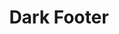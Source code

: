 ---
title: Dark Footer
category: Marketing
paid: true
isActive: true
ltr: {"react":{"jsxCss":[],"jsxTail":[{"code":"export default () => {\n\n    const footerNavs = [\n        {\n            label: \"Resources\",\n            items: [\n                {\n                    href: 'javascript:void()',\n                    name: 'contact'\n                },\n                {\n                    href: 'javascript:void()',\n                    name: 'Support'\n                },\n                {\n                    href: 'javascript:void()',\n                    name: 'Documentation'\n                },\n                {\n                    href: 'javascript:void()',\n                    name: 'Pricing'\n                },\n            ],\n        },\n        {\n            label: \"About\",\n            items: [\n                {\n                    href: 'javascript:void()',\n                    name: 'Terms'\n                },\n                {\n                    href: 'javascript:void()',\n                    name: 'License'\n                },\n                {\n                    href: 'javascript:void()',\n                    name: 'Privacy'\n                },\n                {\n                    href: 'javascript:void()',\n                    name: 'About US'\n                },\n            ]\n        },\n        {\n            label: \"Explore\",\n            items: [\n                {\n                    href: 'javascript:void()',\n                    name: 'Showcase'\n                },\n                {\n                    href: 'javascript:void()',\n                    name: 'Roadmap'\n                },\n                {\n                    href: 'javascript:void()',\n                    name: 'Languages'\n                },\n                {\n                    href: 'javascript:void()',\n                    name: 'Blog'\n                },\n            ]\n        },\n        {\n            label: \"Company\",\n            items: [\n                {\n                    href: 'javascript:void()',\n                    name: 'Partners'\n                },\n                {\n                    href: 'javascript:void()',\n                    name: 'Team'\n                },\n                {\n                    href: 'javascript:void()',\n                    name: 'Careers'\n                },\n            ],\n        }\n    ]\n\n    return (\n        <footer className=\"pt-10 bg-gray-800\">\n            <div className=\"max-w-screen-xl mx-auto px-4 md:px-8\">\n                <div className=\"justify-between items-center gap-12 md:flex\">\n                    <div className=\"flex-1 max-w-lg\">\n                        <h3 className=\"text-white text-2xl font-bold\">\n                            Get our beautiful newsletter straight to your inbox.\n                        </h3>\n                    </div>\n                    <div className=\"flex-1 mt-6 md:mt-0\">\n                        <form onSubmit={(e) => e.preventDefault()} className=\"flex items-center gap-x-3 md:justify-end\">\n                            <div className=\"relative\">\n                                <svg className=\"w-6 h-6 text-gray-400 absolute left-3 inset-y-0 my-auto\" xmlns=\"http://www.w3.org/2000/svg\" fill=\"none\" viewBox=\"0 0 24 24\" strokeWidth={1.5} stroke=\"currentColor\">\n                                    <path strokeLinecap=\"round\" strokeLinejoin=\"round\" d=\"M21.75 6.75v10.5a2.25 2.25 0 01-2.25 2.25h-15a2.25 2.25 0 01-2.25-2.25V6.75m19.5 0A2.25 2.25 0 0019.5 4.5h-15a2.25 2.25 0 00-2.25 2.25m19.5 0v.243a2.25 2.25 0 01-1.07 1.916l-7.5 4.615a2.25 2.25 0 01-2.36 0L3.32 8.91a2.25 2.25 0 01-1.07-1.916V6.75\" />\n                                </svg>\n                                <input\n                                    type=\"email\"\n                                    required\n                                    placeholder=\"Enter your email\"\n                                    className=\"w-full pl-12 pr-3 py-2 text-gray-500 bg-white outline-none border focus:border-indigo-600 shadow-sm rounded-lg\"\n                                />\n                            </div>\n                            <button className=\"block w-auto py-3 px-4 font-medium text-sm text-center text-white bg-indigo-600 hover:bg-indigo-500 active:bg-indigo-700 active:shadow-none rounded-lg shadow\">\n                                Subscribe\n                            </button>\n                        </form>\n                    </div>\n                </div>\n                <div className=\"flex-1 mt-16 space-y-6 justify-between sm:flex md:space-y-0\">\n                    {\n                        footerNavs.map((item, idx) => (\n                            <ul\n                                className=\"space-y-4 text-gray-300\"\n                                key={idx}\n                            >\n                                <h4 className=\"text-gray-200 font-semibold sm:pb-2\">\n                                    {item.label}\n                                </h4>\n                                {\n                                    item.items.map(((el, idx) => (\n                                        <li key={idx}>\n                                            <a\n                                                href={el.href}\n                                                className=\"duration-150 hover:text-gray-400\"\n\n                                            >\n                                                {el.name}\n                                            </a>\n                                        </li>\n                                    )))\n                                }\n                            </ul>\n                        ))\n                    }\n                </div>\n                <div className=\"mt-10 py-10 border-t border-gray-700 items-center justify-between sm:flex\">\n                    <p className=\"text-gray-300\">© 2022 Float UI Inc. All rights reserved.</p>\n                    <div className=\"flex items-center gap-x-6 text-gray-400 mt-6\">\n                        <a href=\"javascript:void()\">\n                            <svg className=\"w-6 h-6 hover:text-gray-500 duration-150\" fill=\"none\" viewBox=\"0 0 48 48\"><g clip-path=\"url(#a)\"><path fill=\"currentColor\" d=\"M48 24C48 10.745 37.255 0 24 0S0 10.745 0 24c0 11.979 8.776 21.908 20.25 23.708v-16.77h-6.094V24h6.094v-5.288c0-6.014 3.583-9.337 9.065-9.337 2.625 0 5.372.469 5.372.469v5.906h-3.026c-2.981 0-3.911 1.85-3.911 3.75V24h6.656l-1.064 6.938H27.75v16.77C39.224 45.908 48 35.978 48 24z\" /></g><defs><clipPath id=\"a\"><path fill=\"#fff\" d=\"M0 0h48v48H0z\" /></clipPath></defs></svg>\n                        </a>\n                        <a href=\"javascript:void()\">\n                            <svg className=\"w-6 h-6 hover:text-gray-500 duration-150\" fill=\"none\" viewBox=\"0 0 48 48\"><g clip-path=\"url(#clip0_17_80)\"><path fill=\"currentColor\" d=\"M15.1 43.5c18.11 0 28.017-15.006 28.017-28.016 0-.422-.01-.853-.029-1.275A19.998 19.998 0 0048 9.11c-1.795.798-3.7 1.32-5.652 1.546a9.9 9.9 0 004.33-5.445 19.794 19.794 0 01-6.251 2.39 9.86 9.86 0 00-16.788 8.979A27.97 27.97 0 013.346 6.299 9.859 9.859 0 006.393 19.44a9.86 9.86 0 01-4.462-1.228v.122a9.844 9.844 0 007.901 9.656 9.788 9.788 0 01-4.442.169 9.867 9.867 0 009.195 6.843A19.75 19.75 0 010 39.078 27.937 27.937 0 0015.1 43.5z\" /></g><defs><clipPath id=\"clip0_17_80\"><path fill=\"#fff\" d=\"M0 0h48v48H0z\" /></clipPath></defs></svg>\n                        </a>\n                        <a href=\"javascript:void()\">\n                            <svg className=\"w-6 h-6 hover:text-gray-500 duration-150\" fill=\"none\" viewBox=\"0 0 48 48\"><g fill=\"currentColor\" clip-path=\"url(#clip0_910_44)\"><path fill-rule=\"evenodd\" d=\"M24 1A24.086 24.086 0 008.454 6.693 23.834 23.834 0 00.319 21.044a23.754 23.754 0 003.153 16.172 23.98 23.98 0 0012.938 10.29c1.192.221 1.641-.518 1.641-1.146 0-.628-.024-2.45-.032-4.442-6.676 1.443-8.087-2.817-8.087-2.817-1.089-2.766-2.663-3.493-2.663-3.493-2.178-1.478.163-1.45.163-1.45 2.413.17 3.68 2.461 3.68 2.461 2.138 3.648 5.616 2.593 6.983 1.976.215-1.545.838-2.596 1.526-3.193-5.333-.6-10.937-2.647-10.937-11.791a9.213 9.213 0 012.472-6.406c-.246-.6-1.069-3.026.234-6.322 0 0 2.015-.64 6.602 2.446a22.904 22.904 0 0112.017 0c4.583-3.086 6.594-2.446 6.594-2.446 1.307 3.288.484 5.714.238 6.322a9.194 9.194 0 012.476 6.414c0 9.163-5.615 11.183-10.957 11.772.859.742 1.626 2.193 1.626 4.421 0 3.193-.028 5.762-.028 6.548 0 .636.433 1.38 1.65 1.146a23.98 23.98 0 0012.938-10.291 23.754 23.754 0 003.151-16.175A23.834 23.834 0 0039.56 6.69 24.086 24.086 0 0024.009 1H24z\" clip-rule=\"evenodd\" /><path d=\"M9.089 35.264c-.052.119-.243.154-.398.071-.155-.083-.27-.237-.214-.36.056-.122.242-.154.397-.07.155.082.274.24.215.359zM10.063 36.343a.4.4 0 01-.493-.11c-.155-.167-.187-.396-.068-.499.12-.102.334-.055.489.11.155.167.19.396.072.499zM11.008 37.714c-.147.103-.397 0-.536-.206a.395.395 0 010-.569c.147-.098.397 0 .537.202.139.202.143.47 0 .573zM12.292 39.042c-.131.146-.397.106-.616-.091-.219-.198-.27-.467-.139-.609.131-.142.397-.102.624.091.226.194.27.466.131.609zM14.092 39.816c-.06.186-.33.269-.6.19-.27-.08-.449-.3-.397-.49.051-.19.326-.277.6-.19.274.087.449.297.397.49zM16.056 39.95c0 .194-.223.36-.509.364-.286.004-.52-.154-.52-.348 0-.193.222-.36.508-.363.286-.004.52.15.52.347zM17.884 39.646c.036.194-.163.395-.45.443-.285.047-.536-.067-.572-.257-.035-.19.171-.395.45-.447.278-.05.536.068.572.261z\" /></g><defs><clipPath id=\"clip0_910_44\"><path fill=\"#fff\" d=\"M0 0h48v48H0z\" /></clipPath></defs></svg>\n                        </a>\n                        <a href=\"javascript:void()\">\n                            <svg className=\"w-6 h-6 hover:text-gray-500 duration-150\" fill=\"currentColor\" viewBox=\"0 0 48 48\"><g clip-path=\"url(#clip0_17_63)\"><path d=\"M24 4.322c6.413 0 7.172.028 9.694.14 2.343.104 3.61.497 4.453.825 1.116.432 1.922.957 2.756 1.791.844.844 1.36 1.64 1.79 2.756.329.844.723 2.12.826 4.454.112 2.53.14 3.29.14 9.693 0 6.413-.028 7.172-.14 9.694-.103 2.344-.497 3.61-.825 4.453-.431 1.116-.957 1.922-1.79 2.756-.845.844-1.642 1.36-2.757 1.791-.844.328-2.119.722-4.453.825-2.532.112-3.29.14-9.694.14-6.413 0-7.172-.028-9.694-.14-2.343-.103-3.61-.497-4.453-.825-1.115-.431-1.922-.956-2.756-1.79-.844-.844-1.36-1.641-1.79-2.757-.329-.844-.723-2.119-.826-4.453-.112-2.531-.14-3.29-.14-9.694 0-6.412.028-7.172.14-9.694.103-2.343.497-3.609.825-4.453.431-1.115.957-1.921 1.79-2.756.845-.844 1.642-1.36 2.757-1.79.844-.329 2.119-.722 4.453-.825 2.522-.113 3.281-.141 9.694-.141zM24 0c-6.516 0-7.331.028-9.89.14-2.55.113-4.304.526-5.822 1.116-1.585.619-2.926 1.435-4.257 2.775-1.34 1.332-2.156 2.672-2.775 4.247C.666 9.806.253 11.55.141 14.1.028 16.669 0 17.484 0 24s.028 7.331.14 9.89c.113 2.55.526 4.304 1.116 5.822.619 1.585 1.435 2.925 2.775 4.257a11.732 11.732 0 004.247 2.765c1.528.591 3.272 1.003 5.822 1.116 2.56.112 3.375.14 9.89.14 6.516 0 7.332-.028 9.891-.14 2.55-.113 4.303-.525 5.822-1.116a11.732 11.732 0 004.247-2.765 11.732 11.732 0 002.766-4.247c.59-1.528 1.003-3.272 1.115-5.822.113-2.56.14-3.375.14-9.89 0-6.516-.027-7.332-.14-9.891-.112-2.55-.525-4.303-1.115-5.822-.591-1.594-1.407-2.935-2.747-4.266a11.732 11.732 0 00-4.247-2.765C38.194.675 36.45.262 33.9.15 31.331.028 30.516 0 24 0z\" /><path d=\"M24 11.672c-6.806 0-12.328 5.522-12.328 12.328 0 6.806 5.522 12.328 12.328 12.328 6.806 0 12.328-5.522 12.328-12.328 0-6.806-5.522-12.328-12.328-12.328zm0 20.325a7.998 7.998 0 010-15.994 7.998 7.998 0 010 15.994zM39.694 11.184a2.879 2.879 0 11-2.878-2.878 2.885 2.885 0 012.878 2.878z\" /></g><defs><clipPath id=\"clip0_17_63\"><path d=\"M0 0h48v48H0z\" /></clipPath></defs></svg>\n                        </a>\n                    </div>\n                </div>\n            </div>\n        </footer>\n    )\n}","label":"App.jsx"}]},"preview":"function App() {\n\n    const footerNavs = [\n        {\n            label: \"Resources\",\n            items: [\n                {\n                    href: 'javascript:void()',\n                    name: 'contact'\n                },\n                {\n                    href: 'javascript:void()',\n                    name: 'Support'\n                },\n                {\n                    href: 'javascript:void()',\n                    name: 'Documentation'\n                },\n                {\n                    href: 'javascript:void()',\n                    name: 'Pricing'\n                },\n            ],\n        },\n        {\n            label: \"About\",\n            items: [\n                {\n                    href: 'javascript:void()',\n                    name: 'Terms'\n                },\n                {\n                    href: 'javascript:void()',\n                    name: 'License'\n                },\n                {\n                    href: 'javascript:void()',\n                    name: 'Privacy'\n                },\n                {\n                    href: 'javascript:void()',\n                    name: 'About US'\n                },\n            ]\n        },\n        {\n            label: \"Explore\",\n            items: [\n                {\n                    href: 'javascript:void()',\n                    name: 'Showcase'\n                },\n                {\n                    href: 'javascript:void()',\n                    name: 'Roadmap'\n                },\n                {\n                    href: 'javascript:void()',\n                    name: 'Languages'\n                },\n                {\n                    href: 'javascript:void()',\n                    name: 'Blog'\n                },\n            ]\n        },\n        {\n            label: \"Company\",\n            items: [\n                {\n                    href: 'javascript:void()',\n                    name: 'Partners'\n                },\n                {\n                    href: 'javascript:void()',\n                    name: 'Team'\n                },\n                {\n                    href: 'javascript:void()',\n                    name: 'Careers'\n                },\n            ],\n        }\n    ]\n\n    return (\n        <footer className=\"pt-10 bg-gray-800\">\n            <div className=\"max-w-screen-xl mx-auto px-4 md:px-8\">\n                <div className=\"justify-between items-center gap-12 md:flex\">\n                    <div className=\"flex-1 max-w-lg\">\n                        <h3 className=\"text-white text-2xl font-bold\">\n                            Get our beautiful newsletter straight to your inbox.\n                        </h3>\n                    </div>\n                    <div className=\"flex-1 mt-6 md:mt-0\">\n                        <form onSubmit={(e) => e.preventDefault()} className=\"flex items-center gap-x-3 md:justify-end\">\n                            <div className=\"relative\">\n                                <svg className=\"w-6 h-6 text-gray-400 absolute left-3 inset-y-0 my-auto\" xmlns=\"http://www.w3.org/2000/svg\" fill=\"none\" viewBox=\"0 0 24 24\" strokeWidth={1.5} stroke=\"currentColor\">\n                                    <path strokeLinecap=\"round\" strokeLinejoin=\"round\" d=\"M21.75 6.75v10.5a2.25 2.25 0 01-2.25 2.25h-15a2.25 2.25 0 01-2.25-2.25V6.75m19.5 0A2.25 2.25 0 0019.5 4.5h-15a2.25 2.25 0 00-2.25 2.25m19.5 0v.243a2.25 2.25 0 01-1.07 1.916l-7.5 4.615a2.25 2.25 0 01-2.36 0L3.32 8.91a2.25 2.25 0 01-1.07-1.916V6.75\" />\n                                </svg>\n                                <input\n                                    type=\"email\"\n                                    required\n                                    placeholder=\"Enter your email\"\n                                    className=\"w-full pl-12 pr-3 py-2 text-gray-500 bg-white outline-none border focus:border-indigo-600 shadow-sm rounded-lg\"\n                                />\n                            </div>\n                            <button className=\"block w-auto py-3 px-4 font-medium text-sm text-center text-white bg-indigo-600 hover:bg-indigo-500 active:bg-indigo-700 active:shadow-none rounded-lg shadow\">\n                                Subscribe\n                            </button>\n                        </form>\n                    </div>\n                </div>\n                <div className=\"flex-1 mt-16 space-y-6 justify-between sm:flex md:space-y-0\">\n                    {\n                        footerNavs.map((item, idx) => (\n                            <ul\n                                className=\"space-y-4 text-gray-300\"\n                                key={idx}\n                            >\n                                <h4 className=\"text-gray-200 font-semibold sm:pb-2\">\n                                    {item.label}\n                                </h4>\n                                {\n                                    item.items.map(((el, idx) => (\n                                        <li key={idx}>\n                                            <a\n                                                href={el.href}\n                                                className=\"duration-150 hover:text-gray-400\"\n\n                                            >\n                                                {el.name}\n                                            </a>\n                                        </li>\n                                    )))\n                                }\n                            </ul>\n                        ))\n                    }\n                </div>\n                <div className=\"mt-10 py-10 border-t border-gray-700 items-center justify-between sm:flex\">\n                    <p className=\"text-gray-300\">© 2022 Float UI Inc. All rights reserved.</p>\n                    <div className=\"flex items-center gap-x-6 text-gray-400 mt-6\">\n                        <a href=\"javascript:void()\">\n                            <svg className=\"w-6 h-6 hover:text-gray-500 duration-150\" fill=\"none\" viewBox=\"0 0 48 48\"><g clip-path=\"url(#a)\"><path fill=\"currentColor\" d=\"M48 24C48 10.745 37.255 0 24 0S0 10.745 0 24c0 11.979 8.776 21.908 20.25 23.708v-16.77h-6.094V24h6.094v-5.288c0-6.014 3.583-9.337 9.065-9.337 2.625 0 5.372.469 5.372.469v5.906h-3.026c-2.981 0-3.911 1.85-3.911 3.75V24h6.656l-1.064 6.938H27.75v16.77C39.224 45.908 48 35.978 48 24z\" /></g><defs><clipPath id=\"a\"><path fill=\"#fff\" d=\"M0 0h48v48H0z\" /></clipPath></defs></svg>\n                        </a>\n                        <a href=\"javascript:void()\">\n                            <svg className=\"w-6 h-6 hover:text-gray-500 duration-150\" fill=\"none\" viewBox=\"0 0 48 48\"><g clip-path=\"url(#clip0_17_80)\"><path fill=\"currentColor\" d=\"M15.1 43.5c18.11 0 28.017-15.006 28.017-28.016 0-.422-.01-.853-.029-1.275A19.998 19.998 0 0048 9.11c-1.795.798-3.7 1.32-5.652 1.546a9.9 9.9 0 004.33-5.445 19.794 19.794 0 01-6.251 2.39 9.86 9.86 0 00-16.788 8.979A27.97 27.97 0 013.346 6.299 9.859 9.859 0 006.393 19.44a9.86 9.86 0 01-4.462-1.228v.122a9.844 9.844 0 007.901 9.656 9.788 9.788 0 01-4.442.169 9.867 9.867 0 009.195 6.843A19.75 19.75 0 010 39.078 27.937 27.937 0 0015.1 43.5z\" /></g><defs><clipPath id=\"clip0_17_80\"><path fill=\"#fff\" d=\"M0 0h48v48H0z\" /></clipPath></defs></svg>\n                        </a>\n                        <a href=\"javascript:void()\">\n                            <svg className=\"w-6 h-6 hover:text-gray-500 duration-150\" fill=\"none\" viewBox=\"0 0 48 48\"><g fill=\"currentColor\" clip-path=\"url(#clip0_910_44)\"><path fill-rule=\"evenodd\" d=\"M24 1A24.086 24.086 0 008.454 6.693 23.834 23.834 0 00.319 21.044a23.754 23.754 0 003.153 16.172 23.98 23.98 0 0012.938 10.29c1.192.221 1.641-.518 1.641-1.146 0-.628-.024-2.45-.032-4.442-6.676 1.443-8.087-2.817-8.087-2.817-1.089-2.766-2.663-3.493-2.663-3.493-2.178-1.478.163-1.45.163-1.45 2.413.17 3.68 2.461 3.68 2.461 2.138 3.648 5.616 2.593 6.983 1.976.215-1.545.838-2.596 1.526-3.193-5.333-.6-10.937-2.647-10.937-11.791a9.213 9.213 0 012.472-6.406c-.246-.6-1.069-3.026.234-6.322 0 0 2.015-.64 6.602 2.446a22.904 22.904 0 0112.017 0c4.583-3.086 6.594-2.446 6.594-2.446 1.307 3.288.484 5.714.238 6.322a9.194 9.194 0 012.476 6.414c0 9.163-5.615 11.183-10.957 11.772.859.742 1.626 2.193 1.626 4.421 0 3.193-.028 5.762-.028 6.548 0 .636.433 1.38 1.65 1.146a23.98 23.98 0 0012.938-10.291 23.754 23.754 0 003.151-16.175A23.834 23.834 0 0039.56 6.69 24.086 24.086 0 0024.009 1H24z\" clip-rule=\"evenodd\" /><path d=\"M9.089 35.264c-.052.119-.243.154-.398.071-.155-.083-.27-.237-.214-.36.056-.122.242-.154.397-.07.155.082.274.24.215.359zM10.063 36.343a.4.4 0 01-.493-.11c-.155-.167-.187-.396-.068-.499.12-.102.334-.055.489.11.155.167.19.396.072.499zM11.008 37.714c-.147.103-.397 0-.536-.206a.395.395 0 010-.569c.147-.098.397 0 .537.202.139.202.143.47 0 .573zM12.292 39.042c-.131.146-.397.106-.616-.091-.219-.198-.27-.467-.139-.609.131-.142.397-.102.624.091.226.194.27.466.131.609zM14.092 39.816c-.06.186-.33.269-.6.19-.27-.08-.449-.3-.397-.49.051-.19.326-.277.6-.19.274.087.449.297.397.49zM16.056 39.95c0 .194-.223.36-.509.364-.286.004-.52-.154-.52-.348 0-.193.222-.36.508-.363.286-.004.52.15.52.347zM17.884 39.646c.036.194-.163.395-.45.443-.285.047-.536-.067-.572-.257-.035-.19.171-.395.45-.447.278-.05.536.068.572.261z\" /></g><defs><clipPath id=\"clip0_910_44\"><path fill=\"#fff\" d=\"M0 0h48v48H0z\" /></clipPath></defs></svg>\n                        </a>\n                        <a href=\"javascript:void()\">\n                            <svg className=\"w-6 h-6 hover:text-gray-500 duration-150\" fill=\"currentColor\" viewBox=\"0 0 48 48\"><g clip-path=\"url(#clip0_17_63)\"><path d=\"M24 4.322c6.413 0 7.172.028 9.694.14 2.343.104 3.61.497 4.453.825 1.116.432 1.922.957 2.756 1.791.844.844 1.36 1.64 1.79 2.756.329.844.723 2.12.826 4.454.112 2.53.14 3.29.14 9.693 0 6.413-.028 7.172-.14 9.694-.103 2.344-.497 3.61-.825 4.453-.431 1.116-.957 1.922-1.79 2.756-.845.844-1.642 1.36-2.757 1.791-.844.328-2.119.722-4.453.825-2.532.112-3.29.14-9.694.14-6.413 0-7.172-.028-9.694-.14-2.343-.103-3.61-.497-4.453-.825-1.115-.431-1.922-.956-2.756-1.79-.844-.844-1.36-1.641-1.79-2.757-.329-.844-.723-2.119-.826-4.453-.112-2.531-.14-3.29-.14-9.694 0-6.412.028-7.172.14-9.694.103-2.343.497-3.609.825-4.453.431-1.115.957-1.921 1.79-2.756.845-.844 1.642-1.36 2.757-1.79.844-.329 2.119-.722 4.453-.825 2.522-.113 3.281-.141 9.694-.141zM24 0c-6.516 0-7.331.028-9.89.14-2.55.113-4.304.526-5.822 1.116-1.585.619-2.926 1.435-4.257 2.775-1.34 1.332-2.156 2.672-2.775 4.247C.666 9.806.253 11.55.141 14.1.028 16.669 0 17.484 0 24s.028 7.331.14 9.89c.113 2.55.526 4.304 1.116 5.822.619 1.585 1.435 2.925 2.775 4.257a11.732 11.732 0 004.247 2.765c1.528.591 3.272 1.003 5.822 1.116 2.56.112 3.375.14 9.89.14 6.516 0 7.332-.028 9.891-.14 2.55-.113 4.303-.525 5.822-1.116a11.732 11.732 0 004.247-2.765 11.732 11.732 0 002.766-4.247c.59-1.528 1.003-3.272 1.115-5.822.113-2.56.14-3.375.14-9.89 0-6.516-.027-7.332-.14-9.891-.112-2.55-.525-4.303-1.115-5.822-.591-1.594-1.407-2.935-2.747-4.266a11.732 11.732 0 00-4.247-2.765C38.194.675 36.45.262 33.9.15 31.331.028 30.516 0 24 0z\" /><path d=\"M24 11.672c-6.806 0-12.328 5.522-12.328 12.328 0 6.806 5.522 12.328 12.328 12.328 6.806 0 12.328-5.522 12.328-12.328 0-6.806-5.522-12.328-12.328-12.328zm0 20.325a7.998 7.998 0 010-15.994 7.998 7.998 0 010 15.994zM39.694 11.184a2.879 2.879 0 11-2.878-2.878 2.885 2.885 0 012.878 2.878z\" /></g><defs><clipPath id=\"clip0_17_63\"><path d=\"M0 0h48v48H0z\" /></clipPath></defs></svg>\n                        </a>\n                    </div>\n                </div>\n            </div>\n        </footer>\n    )\n}","vue":{"vueCss":[],"vueTail":[]}}
rtl: {"vue":{"vueTail":[],"vueCss":[]},"react":{"jsxCss":[],"jsxTail":[{"code":"export default () => {\n    const footerNavs = [\n        {\n            label: \"الموارد\",\n            items: [\n                {\n                    href: 'javascript:void()',\n                    name: 'اتصل بنا'\n                },\n                {\n                    href: 'javascript:void()',\n                    name: 'الدعم'\n                },\n                {\n                    href: 'javascript:void()',\n                    name: 'التوثيق'\n                },\n                {\n                    href: 'javascript:void()',\n                    name: 'التسعير'\n                },\n            ],\n        },\n        {\n            label: \"حولنا\",\n            items: [\n                {\n                    href: 'javascript:void()',\n                    name: 'شروط الاستخدام'\n                },\n                {\n                    href: 'javascript:void()',\n                    name: 'رخصة'\n                },\n                {\n                    href: 'javascript:void()',\n                    name: 'خصوصية'\n                },\n                {\n                    href: 'javascript:void()',\n                    name: 'عنا'\n                },\n            ]\n        },\n        {\n            label: \"يكتشف\",\n            items: [\n                {\n                    href: 'javascript:void()',\n                    name: 'عرض'\n                },\n                {\n                    href: 'javascript:void()',\n                    name: 'خريطة الطريق'\n                },\n                {\n                    href: 'javascript:void()',\n                    name: 'اللغات'\n                },\n                {\n                    href: 'javascript:void()',\n                    name: 'المقالات'\n                },\n            ]\n        },\n        {\n            label: \"الشركة\",\n            items: [\n                {\n                    href: 'javascript:void()',\n                    name: 'الشركاء'\n                },\n                {\n                    href: 'javascript:void()',\n                    name: 'الفريق'\n                },\n                {\n                    href: 'javascript:void()',\n                    name: 'الوظائف'\n                },\n            ],\n        }\n    ]\n\n    return (\n        <footer className=\"pt-10 bg-gray-800\">\n            <div className=\"max-w-screen-xl mx-auto px-4 md:px-8\">\n                <div className=\"justify-between items-center gap-12 md:flex\">\n                    <div className=\"flex-1 max-w-lg\">\n                        <h3 className=\"text-white text-2xl font-bold\">\n                            احصل على رسالتنا الإخبارية الجميلة مباشرة إلى بريدك.\n                        </h3>\n                    </div>\n                    <div className=\"mt-6 md:mt-0\">\n                        <form onSubmit={(e) => e.preventDefault()} className=\"flex items-center gap-x-3\">\n                            <div className=\"relative\">\n                                <svg className=\"w-6 h-6 text-gray-400 absolute right-3 inset-y-0 my-auto\" xmlns=\"http://www.w3.org/2000/svg\" fill=\"none\" viewBox=\"0 0 24 24\" strokeWidth={1.5} stroke=\"currentColor\">\n                                    <path strokeLinecap=\"round\" strokeLinejoin=\"round\" d=\"M21.75 6.75v10.5a2.25 2.25 0 01-2.25 2.25h-15a2.25 2.25 0 01-2.25-2.25V6.75m19.5 0A2.25 2.25 0 0019.5 4.5h-15a2.25 2.25 0 00-2.25 2.25m19.5 0v.243a2.25 2.25 0 01-1.07 1.916l-7.5 4.615a2.25 2.25 0 01-2.36 0L3.32 8.91a2.25 2.25 0 01-1.07-1.916V6.75\" />\n                                </svg>\n                                <input\n                                    type=\"email\"\n                                    required\n                                    placeholder=\"ادخل بريدك الالكتروني\"\n                                    className=\"max-w-xs pr-12 pl-3 py-2 text-gray-500 bg-white outline-none border focus:border-indigo-600 shadow-sm rounded-lg\"\n                                />\n                            </div>\n                            <button className=\"block w-auto py-3 px-4 font-medium text-sm text-center text-white bg-indigo-600 hover:bg-indigo-500 active:bg-indigo-700 active:shadow-none rounded-lg shadow\">\n                                إشتراك\n                            </button>\n                        </form>\n                    </div>\n                </div>\n                <div className=\"flex-1 mt-16 space-y-6 items-center justify-between sm:flex md:space-y-0\">\n                    {\n                        footerNavs.map((item, idx) => (\n                            <ul\n                                className=\"space-y-4 text-gray-300\"\n                                key={idx}\n                            >\n                                <h4 className=\"text-gray-200 font-semibold sm:pb-2\">\n                                    {item.label}\n                                </h4>\n                                {\n                                    item.items.map(((el, idx) => (\n                                        <li key={idx}>\n                                            <a\n                                                href={el.href}\n                                                className=\"duration-150 hover:text-gray-400\"\n\n                                            >\n                                                {el.name}\n                                            </a>\n                                        </li>\n                                    )))\n                                }\n                            </ul>\n                        ))\n                    }\n                </div>\n                <div className=\"mt-10 py-10 border-t border-gray-700 items-center justify-between sm:flex\">\n                    <p className=\"text-gray-300\">© جميع الحقوق محفوظة لدى Float UI</p>\n                    <div className=\"flex items-center gap-x-6 text-gray-400 mt-6\">\n                        <a href=\"javascript:void()\">\n                            <svg className=\"w-6 h-6 hover:text-gray-500 duration-150\" fill=\"none\" viewBox=\"0 0 48 48\"><g clip-path=\"url(#a)\"><path fill=\"currentColor\" d=\"M48 24C48 10.745 37.255 0 24 0S0 10.745 0 24c0 11.979 8.776 21.908 20.25 23.708v-16.77h-6.094V24h6.094v-5.288c0-6.014 3.583-9.337 9.065-9.337 2.625 0 5.372.469 5.372.469v5.906h-3.026c-2.981 0-3.911 1.85-3.911 3.75V24h6.656l-1.064 6.938H27.75v16.77C39.224 45.908 48 35.978 48 24z\" /></g><defs><clipPath id=\"a\"><path fill=\"#fff\" d=\"M0 0h48v48H0z\" /></clipPath></defs></svg>\n                        </a>\n                        <a href=\"javascript:void()\">\n                            <svg className=\"w-6 h-6 hover:text-gray-500 duration-150\" fill=\"none\" viewBox=\"0 0 48 48\"><g clip-path=\"url(#clip0_17_80)\"><path fill=\"currentColor\" d=\"M15.1 43.5c18.11 0 28.017-15.006 28.017-28.016 0-.422-.01-.853-.029-1.275A19.998 19.998 0 0048 9.11c-1.795.798-3.7 1.32-5.652 1.546a9.9 9.9 0 004.33-5.445 19.794 19.794 0 01-6.251 2.39 9.86 9.86 0 00-16.788 8.979A27.97 27.97 0 013.346 6.299 9.859 9.859 0 006.393 19.44a9.86 9.86 0 01-4.462-1.228v.122a9.844 9.844 0 007.901 9.656 9.788 9.788 0 01-4.442.169 9.867 9.867 0 009.195 6.843A19.75 19.75 0 010 39.078 27.937 27.937 0 0015.1 43.5z\" /></g><defs><clipPath id=\"clip0_17_80\"><path fill=\"#fff\" d=\"M0 0h48v48H0z\" /></clipPath></defs></svg>\n                        </a>\n                        <a href=\"javascript:void()\">\n                            <svg className=\"w-6 h-6 hover:text-gray-500 duration-150\" fill=\"none\" viewBox=\"0 0 48 48\"><g fill=\"currentColor\" clip-path=\"url(#clip0_910_44)\"><path fill-rule=\"evenodd\" d=\"M24 1A24.086 24.086 0 008.454 6.693 23.834 23.834 0 00.319 21.044a23.754 23.754 0 003.153 16.172 23.98 23.98 0 0012.938 10.29c1.192.221 1.641-.518 1.641-1.146 0-.628-.024-2.45-.032-4.442-6.676 1.443-8.087-2.817-8.087-2.817-1.089-2.766-2.663-3.493-2.663-3.493-2.178-1.478.163-1.45.163-1.45 2.413.17 3.68 2.461 3.68 2.461 2.138 3.648 5.616 2.593 6.983 1.976.215-1.545.838-2.596 1.526-3.193-5.333-.6-10.937-2.647-10.937-11.791a9.213 9.213 0 012.472-6.406c-.246-.6-1.069-3.026.234-6.322 0 0 2.015-.64 6.602 2.446a22.904 22.904 0 0112.017 0c4.583-3.086 6.594-2.446 6.594-2.446 1.307 3.288.484 5.714.238 6.322a9.194 9.194 0 012.476 6.414c0 9.163-5.615 11.183-10.957 11.772.859.742 1.626 2.193 1.626 4.421 0 3.193-.028 5.762-.028 6.548 0 .636.433 1.38 1.65 1.146a23.98 23.98 0 0012.938-10.291 23.754 23.754 0 003.151-16.175A23.834 23.834 0 0039.56 6.69 24.086 24.086 0 0024.009 1H24z\" clip-rule=\"evenodd\" /><path d=\"M9.089 35.264c-.052.119-.243.154-.398.071-.155-.083-.27-.237-.214-.36.056-.122.242-.154.397-.07.155.082.274.24.215.359zM10.063 36.343a.4.4 0 01-.493-.11c-.155-.167-.187-.396-.068-.499.12-.102.334-.055.489.11.155.167.19.396.072.499zM11.008 37.714c-.147.103-.397 0-.536-.206a.395.395 0 010-.569c.147-.098.397 0 .537.202.139.202.143.47 0 .573zM12.292 39.042c-.131.146-.397.106-.616-.091-.219-.198-.27-.467-.139-.609.131-.142.397-.102.624.091.226.194.27.466.131.609zM14.092 39.816c-.06.186-.33.269-.6.19-.27-.08-.449-.3-.397-.49.051-.19.326-.277.6-.19.274.087.449.297.397.49zM16.056 39.95c0 .194-.223.36-.509.364-.286.004-.52-.154-.52-.348 0-.193.222-.36.508-.363.286-.004.52.15.52.347zM17.884 39.646c.036.194-.163.395-.45.443-.285.047-.536-.067-.572-.257-.035-.19.171-.395.45-.447.278-.05.536.068.572.261z\" /></g><defs><clipPath id=\"clip0_910_44\"><path fill=\"#fff\" d=\"M0 0h48v48H0z\" /></clipPath></defs></svg>\n                        </a>\n                        <a href=\"javascript:void()\">\n                            <svg className=\"w-6 h-6 hover:text-gray-500 duration-150\" fill=\"currentColor\" viewBox=\"0 0 48 48\"><g clip-path=\"url(#clip0_17_63)\"><path d=\"M24 4.322c6.413 0 7.172.028 9.694.14 2.343.104 3.61.497 4.453.825 1.116.432 1.922.957 2.756 1.791.844.844 1.36 1.64 1.79 2.756.329.844.723 2.12.826 4.454.112 2.53.14 3.29.14 9.693 0 6.413-.028 7.172-.14 9.694-.103 2.344-.497 3.61-.825 4.453-.431 1.116-.957 1.922-1.79 2.756-.845.844-1.642 1.36-2.757 1.791-.844.328-2.119.722-4.453.825-2.532.112-3.29.14-9.694.14-6.413 0-7.172-.028-9.694-.14-2.343-.103-3.61-.497-4.453-.825-1.115-.431-1.922-.956-2.756-1.79-.844-.844-1.36-1.641-1.79-2.757-.329-.844-.723-2.119-.826-4.453-.112-2.531-.14-3.29-.14-9.694 0-6.412.028-7.172.14-9.694.103-2.343.497-3.609.825-4.453.431-1.115.957-1.921 1.79-2.756.845-.844 1.642-1.36 2.757-1.79.844-.329 2.119-.722 4.453-.825 2.522-.113 3.281-.141 9.694-.141zM24 0c-6.516 0-7.331.028-9.89.14-2.55.113-4.304.526-5.822 1.116-1.585.619-2.926 1.435-4.257 2.775-1.34 1.332-2.156 2.672-2.775 4.247C.666 9.806.253 11.55.141 14.1.028 16.669 0 17.484 0 24s.028 7.331.14 9.89c.113 2.55.526 4.304 1.116 5.822.619 1.585 1.435 2.925 2.775 4.257a11.732 11.732 0 004.247 2.765c1.528.591 3.272 1.003 5.822 1.116 2.56.112 3.375.14 9.89.14 6.516 0 7.332-.028 9.891-.14 2.55-.113 4.303-.525 5.822-1.116a11.732 11.732 0 004.247-2.765 11.732 11.732 0 002.766-4.247c.59-1.528 1.003-3.272 1.115-5.822.113-2.56.14-3.375.14-9.89 0-6.516-.027-7.332-.14-9.891-.112-2.55-.525-4.303-1.115-5.822-.591-1.594-1.407-2.935-2.747-4.266a11.732 11.732 0 00-4.247-2.765C38.194.675 36.45.262 33.9.15 31.331.028 30.516 0 24 0z\" /><path d=\"M24 11.672c-6.806 0-12.328 5.522-12.328 12.328 0 6.806 5.522 12.328 12.328 12.328 6.806 0 12.328-5.522 12.328-12.328 0-6.806-5.522-12.328-12.328-12.328zm0 20.325a7.998 7.998 0 010-15.994 7.998 7.998 0 010 15.994zM39.694 11.184a2.879 2.879 0 11-2.878-2.878 2.885 2.885 0 012.878 2.878z\" /></g><defs><clipPath id=\"clip0_17_63\"><path d=\"M0 0h48v48H0z\" /></clipPath></defs></svg>\n                        </a>\n                    </div>\n                </div>\n            </div>\n        </footer>\n    )\n}","label":"App.jsx"}]},"preview":"function App() {\n    const footerNavs = [\n        {\n            label: \"الموارد\",\n            items: [\n                {\n                    href: 'javascript:void()',\n                    name: 'اتصل بنا'\n                },\n                {\n                    href: 'javascript:void()',\n                    name: 'الدعم'\n                },\n                {\n                    href: 'javascript:void()',\n                    name: 'التوثيق'\n                },\n                {\n                    href: 'javascript:void()',\n                    name: 'التسعير'\n                },\n            ],\n        },\n        {\n            label: \"حولنا\",\n            items: [\n                {\n                    href: 'javascript:void()',\n                    name: 'شروط الاستخدام'\n                },\n                {\n                    href: 'javascript:void()',\n                    name: 'رخصة'\n                },\n                {\n                    href: 'javascript:void()',\n                    name: 'خصوصية'\n                },\n                {\n                    href: 'javascript:void()',\n                    name: 'عنا'\n                },\n            ]\n        },\n        {\n            label: \"يكتشف\",\n            items: [\n                {\n                    href: 'javascript:void()',\n                    name: 'عرض'\n                },\n                {\n                    href: 'javascript:void()',\n                    name: 'خريطة الطريق'\n                },\n                {\n                    href: 'javascript:void()',\n                    name: 'اللغات'\n                },\n                {\n                    href: 'javascript:void()',\n                    name: 'المقالات'\n                },\n            ]\n        },\n        {\n            label: \"الشركة\",\n            items: [\n                {\n                    href: 'javascript:void()',\n                    name: 'الشركاء'\n                },\n                {\n                    href: 'javascript:void()',\n                    name: 'الفريق'\n                },\n                {\n                    href: 'javascript:void()',\n                    name: 'الوظائف'\n                },\n            ],\n        }\n    ]\n\n    return (\n        <footer className=\"pt-10 bg-gray-800\">\n            <div className=\"max-w-screen-xl mx-auto px-4 md:px-8\">\n                <div className=\"justify-between items-center gap-12 md:flex\">\n                    <div className=\"flex-1 max-w-lg\">\n                        <h3 className=\"text-white text-2xl font-bold\">\n                            احصل على رسالتنا الإخبارية الجميلة مباشرة إلى بريدك.\n                        </h3>\n                    </div>\n                    <div className=\"mt-6 md:mt-0\">\n                        <form onSubmit={(e) => e.preventDefault()} className=\"flex items-center gap-x-3\">\n                            <div className=\"relative\">\n                                <svg className=\"w-6 h-6 text-gray-400 absolute right-3 inset-y-0 my-auto\" xmlns=\"http://www.w3.org/2000/svg\" fill=\"none\" viewBox=\"0 0 24 24\" strokeWidth={1.5} stroke=\"currentColor\">\n                                    <path strokeLinecap=\"round\" strokeLinejoin=\"round\" d=\"M21.75 6.75v10.5a2.25 2.25 0 01-2.25 2.25h-15a2.25 2.25 0 01-2.25-2.25V6.75m19.5 0A2.25 2.25 0 0019.5 4.5h-15a2.25 2.25 0 00-2.25 2.25m19.5 0v.243a2.25 2.25 0 01-1.07 1.916l-7.5 4.615a2.25 2.25 0 01-2.36 0L3.32 8.91a2.25 2.25 0 01-1.07-1.916V6.75\" />\n                                </svg>\n                                <input\n                                    type=\"email\"\n                                    required\n                                    placeholder=\"ادخل بريدك الالكتروني\"\n                                    className=\"max-w-xs pr-12 pl-3 py-2 text-gray-500 bg-white outline-none border focus:border-indigo-600 shadow-sm rounded-lg\"\n                                />\n                            </div>\n                            <button className=\"block w-auto py-3 px-4 font-medium text-sm text-center text-white bg-indigo-600 hover:bg-indigo-500 active:bg-indigo-700 active:shadow-none rounded-lg shadow\">\n                                إشتراك\n                            </button>\n                        </form>\n                    </div>\n                </div>\n                <div className=\"flex-1 mt-16 space-y-6 items-center justify-between sm:flex md:space-y-0\">\n                    {\n                        footerNavs.map((item, idx) => (\n                            <ul\n                                className=\"space-y-4 text-gray-300\"\n                                key={idx}\n                            >\n                                <h4 className=\"text-gray-200 font-semibold sm:pb-2\">\n                                    {item.label}\n                                </h4>\n                                {\n                                    item.items.map(((el, idx) => (\n                                        <li key={idx}>\n                                            <a\n                                                href={el.href}\n                                                className=\"duration-150 hover:text-gray-400\"\n\n                                            >\n                                                {el.name}\n                                            </a>\n                                        </li>\n                                    )))\n                                }\n                            </ul>\n                        ))\n                    }\n                </div>\n                <div className=\"mt-10 py-10 border-t border-gray-700 items-center justify-between sm:flex\">\n                    <p className=\"text-gray-300\">© جميع الحقوق محفوظة لدى Float UI</p>\n                    <div className=\"flex items-center gap-x-6 text-gray-400 mt-6\">\n                        <a href=\"javascript:void()\">\n                            <svg className=\"w-6 h-6 hover:text-gray-500 duration-150\" fill=\"none\" viewBox=\"0 0 48 48\"><g clip-path=\"url(#a)\"><path fill=\"currentColor\" d=\"M48 24C48 10.745 37.255 0 24 0S0 10.745 0 24c0 11.979 8.776 21.908 20.25 23.708v-16.77h-6.094V24h6.094v-5.288c0-6.014 3.583-9.337 9.065-9.337 2.625 0 5.372.469 5.372.469v5.906h-3.026c-2.981 0-3.911 1.85-3.911 3.75V24h6.656l-1.064 6.938H27.75v16.77C39.224 45.908 48 35.978 48 24z\" /></g><defs><clipPath id=\"a\"><path fill=\"#fff\" d=\"M0 0h48v48H0z\" /></clipPath></defs></svg>\n                        </a>\n                        <a href=\"javascript:void()\">\n                            <svg className=\"w-6 h-6 hover:text-gray-500 duration-150\" fill=\"none\" viewBox=\"0 0 48 48\"><g clip-path=\"url(#clip0_17_80)\"><path fill=\"currentColor\" d=\"M15.1 43.5c18.11 0 28.017-15.006 28.017-28.016 0-.422-.01-.853-.029-1.275A19.998 19.998 0 0048 9.11c-1.795.798-3.7 1.32-5.652 1.546a9.9 9.9 0 004.33-5.445 19.794 19.794 0 01-6.251 2.39 9.86 9.86 0 00-16.788 8.979A27.97 27.97 0 013.346 6.299 9.859 9.859 0 006.393 19.44a9.86 9.86 0 01-4.462-1.228v.122a9.844 9.844 0 007.901 9.656 9.788 9.788 0 01-4.442.169 9.867 9.867 0 009.195 6.843A19.75 19.75 0 010 39.078 27.937 27.937 0 0015.1 43.5z\" /></g><defs><clipPath id=\"clip0_17_80\"><path fill=\"#fff\" d=\"M0 0h48v48H0z\" /></clipPath></defs></svg>\n                        </a>\n                        <a href=\"javascript:void()\">\n                            <svg className=\"w-6 h-6 hover:text-gray-500 duration-150\" fill=\"none\" viewBox=\"0 0 48 48\"><g fill=\"currentColor\" clip-path=\"url(#clip0_910_44)\"><path fill-rule=\"evenodd\" d=\"M24 1A24.086 24.086 0 008.454 6.693 23.834 23.834 0 00.319 21.044a23.754 23.754 0 003.153 16.172 23.98 23.98 0 0012.938 10.29c1.192.221 1.641-.518 1.641-1.146 0-.628-.024-2.45-.032-4.442-6.676 1.443-8.087-2.817-8.087-2.817-1.089-2.766-2.663-3.493-2.663-3.493-2.178-1.478.163-1.45.163-1.45 2.413.17 3.68 2.461 3.68 2.461 2.138 3.648 5.616 2.593 6.983 1.976.215-1.545.838-2.596 1.526-3.193-5.333-.6-10.937-2.647-10.937-11.791a9.213 9.213 0 012.472-6.406c-.246-.6-1.069-3.026.234-6.322 0 0 2.015-.64 6.602 2.446a22.904 22.904 0 0112.017 0c4.583-3.086 6.594-2.446 6.594-2.446 1.307 3.288.484 5.714.238 6.322a9.194 9.194 0 012.476 6.414c0 9.163-5.615 11.183-10.957 11.772.859.742 1.626 2.193 1.626 4.421 0 3.193-.028 5.762-.028 6.548 0 .636.433 1.38 1.65 1.146a23.98 23.98 0 0012.938-10.291 23.754 23.754 0 003.151-16.175A23.834 23.834 0 0039.56 6.69 24.086 24.086 0 0024.009 1H24z\" clip-rule=\"evenodd\" /><path d=\"M9.089 35.264c-.052.119-.243.154-.398.071-.155-.083-.27-.237-.214-.36.056-.122.242-.154.397-.07.155.082.274.24.215.359zM10.063 36.343a.4.4 0 01-.493-.11c-.155-.167-.187-.396-.068-.499.12-.102.334-.055.489.11.155.167.19.396.072.499zM11.008 37.714c-.147.103-.397 0-.536-.206a.395.395 0 010-.569c.147-.098.397 0 .537.202.139.202.143.47 0 .573zM12.292 39.042c-.131.146-.397.106-.616-.091-.219-.198-.27-.467-.139-.609.131-.142.397-.102.624.091.226.194.27.466.131.609zM14.092 39.816c-.06.186-.33.269-.6.19-.27-.08-.449-.3-.397-.49.051-.19.326-.277.6-.19.274.087.449.297.397.49zM16.056 39.95c0 .194-.223.36-.509.364-.286.004-.52-.154-.52-.348 0-.193.222-.36.508-.363.286-.004.52.15.52.347zM17.884 39.646c.036.194-.163.395-.45.443-.285.047-.536-.067-.572-.257-.035-.19.171-.395.45-.447.278-.05.536.068.572.261z\" /></g><defs><clipPath id=\"clip0_910_44\"><path fill=\"#fff\" d=\"M0 0h48v48H0z\" /></clipPath></defs></svg>\n                        </a>\n                        <a href=\"javascript:void()\">\n                            <svg className=\"w-6 h-6 hover:text-gray-500 duration-150\" fill=\"currentColor\" viewBox=\"0 0 48 48\"><g clip-path=\"url(#clip0_17_63)\"><path d=\"M24 4.322c6.413 0 7.172.028 9.694.14 2.343.104 3.61.497 4.453.825 1.116.432 1.922.957 2.756 1.791.844.844 1.36 1.64 1.79 2.756.329.844.723 2.12.826 4.454.112 2.53.14 3.29.14 9.693 0 6.413-.028 7.172-.14 9.694-.103 2.344-.497 3.61-.825 4.453-.431 1.116-.957 1.922-1.79 2.756-.845.844-1.642 1.36-2.757 1.791-.844.328-2.119.722-4.453.825-2.532.112-3.29.14-9.694.14-6.413 0-7.172-.028-9.694-.14-2.343-.103-3.61-.497-4.453-.825-1.115-.431-1.922-.956-2.756-1.79-.844-.844-1.36-1.641-1.79-2.757-.329-.844-.723-2.119-.826-4.453-.112-2.531-.14-3.29-.14-9.694 0-6.412.028-7.172.14-9.694.103-2.343.497-3.609.825-4.453.431-1.115.957-1.921 1.79-2.756.845-.844 1.642-1.36 2.757-1.79.844-.329 2.119-.722 4.453-.825 2.522-.113 3.281-.141 9.694-.141zM24 0c-6.516 0-7.331.028-9.89.14-2.55.113-4.304.526-5.822 1.116-1.585.619-2.926 1.435-4.257 2.775-1.34 1.332-2.156 2.672-2.775 4.247C.666 9.806.253 11.55.141 14.1.028 16.669 0 17.484 0 24s.028 7.331.14 9.89c.113 2.55.526 4.304 1.116 5.822.619 1.585 1.435 2.925 2.775 4.257a11.732 11.732 0 004.247 2.765c1.528.591 3.272 1.003 5.822 1.116 2.56.112 3.375.14 9.89.14 6.516 0 7.332-.028 9.891-.14 2.55-.113 4.303-.525 5.822-1.116a11.732 11.732 0 004.247-2.765 11.732 11.732 0 002.766-4.247c.59-1.528 1.003-3.272 1.115-5.822.113-2.56.14-3.375.14-9.89 0-6.516-.027-7.332-.14-9.891-.112-2.55-.525-4.303-1.115-5.822-.591-1.594-1.407-2.935-2.747-4.266a11.732 11.732 0 00-4.247-2.765C38.194.675 36.45.262 33.9.15 31.331.028 30.516 0 24 0z\" /><path d=\"M24 11.672c-6.806 0-12.328 5.522-12.328 12.328 0 6.806 5.522 12.328 12.328 12.328 6.806 0 12.328-5.522 12.328-12.328 0-6.806-5.522-12.328-12.328-12.328zm0 20.325a7.998 7.998 0 010-15.994 7.998 7.998 0 010 15.994zM39.694 11.184a2.879 2.879 0 11-2.878-2.878 2.885 2.885 0 012.878 2.878z\" /></g><defs><clipPath id=\"clip0_17_63\"><path d=\"M0 0h48v48H0z\" /></clipPath></defs></svg>\n                        </a>\n                    </div>\n                </div>\n            </div>\n        </footer>\n    )\n}"}
slug: /footers
id: 53796d66-3ed3-4669-bc5e-0da45f93945f
created_at: 1670156038670
---